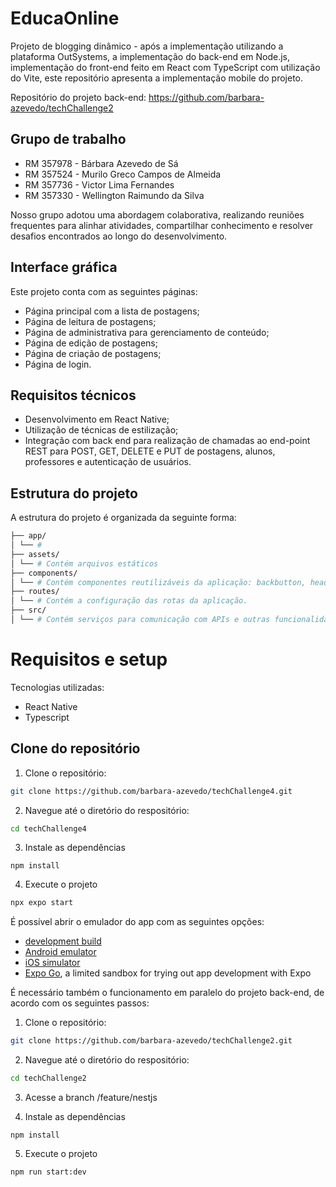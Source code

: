 # EducaOnline

Projeto de blogging dinâmico - após a implementação utilizando a plataforma OutSystems, a implementação do back-end em Node.js, implementação do front-end feito em React com TypeScript com utilização do Vite, este repositório apresenta a implementação mobile do projeto. 

Repositório do projeto back-end: https://github.com/barbara-azevedo/techChallenge2

## Grupo de trabalho
- RM 357978 - Bárbara Azevedo de Sá
- RM 357524 - Murilo Greco Campos de Almeida
- RM 357736 - Victor Lima Fernandes
- RM 357330 - Wellington Raimundo da Silva

Nosso grupo adotou uma abordagem colaborativa, realizando reuniões frequentes para alinhar atividades, compartilhar conhecimento e resolver desafios encontrados ao longo do desenvolvimento. 

## Interface gráfica

Este projeto conta com as seguintes páginas:
* Página principal com a lista de postagens;
* Página de leitura de postagens;
* Página de administrativa para gerenciamento de conteúdo;
* Página de edição de postagens;
* Página de criação de postagens;
* Página de login.

## Requisitos técnicos

* Desenvolvimento em React Native;
* Utilização de técnicas de estilização;
* Integração com back end para realização de chamadas ao end-point REST para POST, GET, DELETE e PUT de postagens, alunos, professores e autenticação de usuários.


## Estrutura do projeto
A estrutura do projeto é organizada da seguinte forma:
```bash  
├── app/ 
│ └── # 
├── assets/ 
│ └── # Contém arquivos estáticos
├── components/ 
│ └── # Contém componentes reutilizáveis da aplicação: backbutton, header, lista de posts, entre outros.
├── routes/ 
│ └── # Contém a configuração das rotas da aplicação.
├── src/ 
│ └── # Contém serviços para comunicação com APIs e outras funcionalidades.
```

# Requisitos e setup
Tecnologias utilizadas:
* React Native
* Typescript


## Clone do repositório
1. Clone o repositório:
```bash
git clone https://github.com/barbara-azevedo/techChallenge4.git
````
2. Navegue até o diretório do respositório:
```bash
cd techChallenge4
````
3. Instale as dependências
````bah
npm install
````
4. Execute o projeto
````bash
npx expo start
````
É possível abrir o emulador do app com as seguintes opções:
- [development build](https://docs.expo.dev/develop/development-builds/introduction/)
- [Android emulator](https://docs.expo.dev/workflow/android-studio-emulator/)
- [iOS simulator](https://docs.expo.dev/workflow/ios-simulator/)
- [Expo Go](https://expo.dev/go), a limited sandbox for trying out app development with Expo


É necessário também o funcionamento em paralelo do projeto back-end, de acordo com os seguintes passos:
1. Clone o repositório:
```bash
git clone https://github.com/barbara-azevedo/techChallenge2.git
````

2. Navegue até o diretório do respositório:
```bash
cd techChallenge2
````
3. Acesse a branch /feature/nestjs

4. Instale as dependências
````bah
npm install
````
5. Execute o projeto
````bash
npm run start:dev
````
